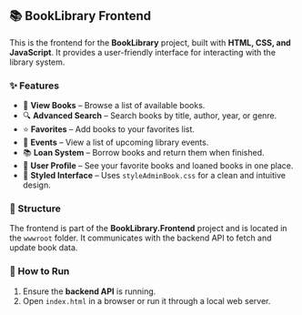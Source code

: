 ## 📚 BookLibrary Frontend  

This is the frontend for the **BookLibrary** project, built with **HTML, CSS, and JavaScript**. It provides a user-friendly interface for interacting with the library system.  

### ✨ Features  
- 📖 **View Books** – Browse a list of available books.  
- 🔍 **Advanced Search** – Search books by title, author, year, or genre.  
- ⭐ **Favorites** – Add books to your favorites list.  
- 📅 **Events** – View a list of upcoming library events.  
- 📚 **Loan System** – Borrow books and return them when finished.  
- 👤 **User Profile** – See your favorite books and loaned books in one place.  
- 🎨 **Styled Interface** – Uses `styleAdminBook.css` for a clean and intuitive design.  

### 📂 Structure  
The frontend is part of the **BookLibrary.Frontend** project and is located in the `wwwroot` folder. It communicates with the backend API to fetch and update book data.  

### 🚀 How to Run  
1. Ensure the **backend API** is running.  
2. Open `index.html` in a browser or run it through a local web server.  

